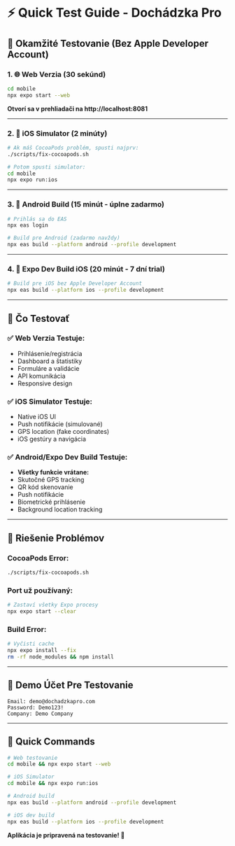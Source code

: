 # ⚡ Quick Test Guide - Dochádzka Pro

## 🚀 Okamžité Testovanie (Bez Apple Developer Account)

### 1. **🌐 Web Verzia** (30 sekúnd)
```bash
cd mobile
npx expo start --web
```
**Otvorí sa v prehliadači na http://localhost:8081**

---

### 2. **📱 iOS Simulator** (2 minúty)
```bash
# Ak máš CocoaPods problém, spusti najprv:
./scripts/fix-cocoapods.sh

# Potom spusti simulator:
cd mobile
npx expo run:ios
```

---

### 3. **🤖 Android Build** (15 minút - úplne zadarmo)
```bash
# Prihlás sa do EAS
npx eas login

# Build pre Android (zadarmo navždy)
npx eas build --platform android --profile development
```

---

### 4. **🔧 Expo Dev Build iOS** (20 minút - 7 dní trial)
```bash
# Build pre iOS bez Apple Developer Account
npx eas build --platform ios --profile development
```

---

## 🎯 Čo Testovať

### ✅ Web Verzia Testuje:
- Prihlásenie/registrácia
- Dashboard a štatistiky  
- Formuláre a validácie
- API komunikácia
- Responsive design

### ✅ iOS Simulator Testuje:
- Native iOS UI
- Push notifikácie (simulované)
- GPS location (fake coordinates)
- iOS gestúry a navigácia

### ✅ Android/Expo Dev Build Testuje:
- **Všetky funkcie vrátane:**
- Skutočné GPS tracking
- QR kód skenovanie
- Push notifikácie
- Biometrické prihlásenie
- Background location tracking

---

## 🚨 Riešenie Problémov

### CocoaPods Error:
```bash
./scripts/fix-cocoapods.sh
```

### Port už používaný:
```bash
# Zastaví všetky Expo procesy
npx expo start --clear
```

### Build Error:
```bash
# Vyčisti cache
npx expo install --fix
rm -rf node_modules && npm install
```

---

## 📱 Demo Účet Pre Testovanie

```
Email: demo@dochadzkapro.com
Password: Demo123!
Company: Demo Company
```

---

## 🎉 Quick Commands

```bash
# Web testovanie
cd mobile && npx expo start --web

# iOS Simulator  
cd mobile && npx expo run:ios

# Android build
npx eas build --platform android --profile development

# iOS dev build
npx eas build --platform ios --profile development
```

**Aplikácia je pripravená na testovanie! 🚀**
